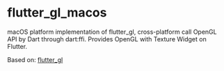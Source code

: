 # flutter_gl_macos

macOS platform implementation of flutter_gl, cross-platform call OpenGL API by Dart through dart:ffi. Provides OpenGL with Texture Widget on Flutter. 

Based on:
[flutter_gl](https://github.com/nyaneet/flutter_gl)


